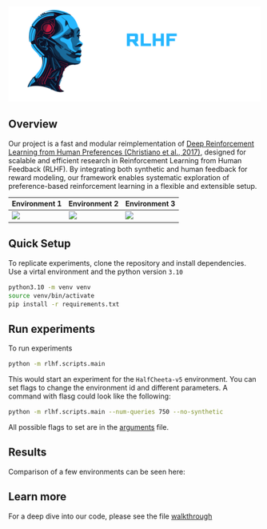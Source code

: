 <p align="center" style="margin-top: -20px;"> 
  <img src="Brain Tech (3).png" alt="Projekt-Logo" width="700">
</p>

## Overview

Our project is a fast and modular reimplementation of [Deep Reinforcement Learning from Human Preferences (Christiano et al., 2017)](https://arxiv.org/abs/1706.03741), designed for scalable and efficient research in Reinforcement Learning from Human Feedback (RLHF). 
By integrating both synthetic and human feedback for reward modeling, our framework enables systematic exploration of preference-based reinforcement learning in a flexible and extensible setup.



| Environment 1  | Environment 2  | Environment 3  |
|---------------|---------------|---------------|
| ![](HU.gif) | ![](Spider.gif) | ![](Cheetah.gif) |



## Quick Setup

To replicate experiments, clone the repository and install dependencies.
Use a virtal environment and the python version `3.10`

```bash
python3.10 -m venv venv
source venv/bin/activate
pip install -r requirements.txt
```

## Run experiments
To run experiments
```bash
python -m rlhf.scripts.main
```
This would start an experiment for the `HalfCheeta-v5` environment.
You can set flags to change the environment id and different parameters.
A command with flasg could look like the following:
```bash
python -m rlhf.scripts.main --num-queries 750 --no-synthetic
```
All possible flags to set are in the [arguments](./rlhf/configs/arguments.py) file.

## Results
Comparison of a few environments can be seen here:

## Learn more
For a deep dive into our code, please see the file [walkthrough](./walkthrough.md)
